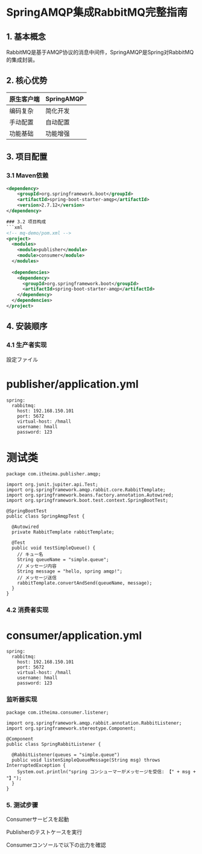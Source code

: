 
# SpringAMQP集成RabbitMQ完整指南

## 1. 基本概念
RabbitMQ是基于AMQP协议的消息中间件，SpringAMQP是Spring对RabbitMQ的集成封装。

## 2. 核心优势
| 原生客户端 | SpringAMQP |
|------------|-----------|
| 编码复杂    | 简化开发   |
| 手动配置    | 自动配置   |
| 功能基础    | 功能增强   |

## 3. 项目配置
### 3.1 Maven依赖
```xml
<dependency>
    <groupId>org.springframework.boot</groupId>
    <artifactId>spring-boot-starter-amqp</artifactId>
    <version>2.7.12</version>
</dependency>

### 3.2 项目构成
```xml
<!-- mq-demo/pom.xml -->
<project>
  <modules>
    <module>publisher</module>
    <module>consumer</module>
  </modules>
  
  <dependencies>
    <dependency>
      <groupId>org.springframework.boot</groupId>
      <artifactId>spring-boot-starter-amqp</artifactId>
    </dependency>
  </dependencies>
</project>
```
## 4. 安装顺序
### 4.1 生产者实现
設定ファイル

# publisher/application.yml
```
spring:
  rabbitmq:
    host: 192.168.150.101
    port: 5672
    virtual-host: /hmall
    username: hmall
    password: 123
```

# 测试类
```
package com.itheima.publisher.amqp;

import org.junit.jupiter.api.Test;
import org.springframework.amqp.rabbit.core.RabbitTemplate;
import org.springframework.beans.factory.annotation.Autowired;
import org.springframework.boot.test.context.SpringBootTest;

@SpringBootTest
public class SpringAmqpTest {
  
  @Autowired
  private RabbitTemplate rabbitTemplate;

  @Test
  public void testSimpleQueue() {
    // キュー名
    String queueName = "simple.queue";
    // メッセージ内容
    String message = "hello, spring amqp!";
    // メッセージ送信
    rabbitTemplate.convertAndSend(queueName, message);
  }
}
```
### 4.2 消费者实现
# consumer/application.yml
```
spring:
  rabbitmq:
    host: 192.168.150.101
    port: 5672
    virtual-host: /hmall
    username: hmall
    password: 123
```
### 监听器实现

```
package com.itheima.consumer.listener;

import org.springframework.amqp.rabbit.annotation.RabbitListener;
import org.springframework.stereotype.Component;

@Component
public class SpringRabbitListener {
  
  @RabbitListener(queues = "simple.queue")
  public void listenSimpleQueueMessage(String msg) throws InterruptedException {
    System.out.println("spring コンシューマーがメッセージを受信: 【" + msg + "】");
  }
}
```

### 5. 测试步骤
Consumerサービスを起動

Publisherのテストケースを実行

Consumerコンソールで以下の出力を確認
